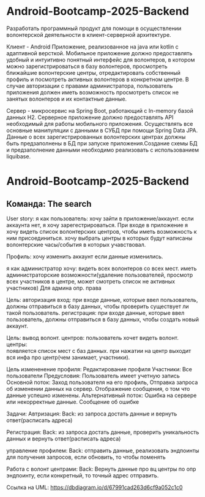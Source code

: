 # Android-Bootcamp-2025-Backend

Разработать программный продукт для помощи в осуществлении волонтерской деятельности в клиент-серверной архитектуре.

Клиент - Android Приложение, реализованное на java или kotlin с адаптивной версткой.
Мобильное приложение должно предоставлять удобный и интуитивно понятный интерфейс для волонтеров, в котором можно зарегистрироваться в базу волонтеров, просмотреть ближайшие волонтерские центры, отредактировать собственный профиль и посмотреть активных волонтеров в конкретном центре.
В случае авторизации с правами администратора, пользователь приложения должен иметь возможность просмотреть список не занятых волонтеров и их контактные данные.

Сервер - микросервис на Spring Boot, работающий с In-memory базой данных H2.
Серверное приложение должно предоставлять API необходимый для работы мобильного приложения.
Осуществлять все основные манипуляции с данными в СУБД при помощи Spring Data JPA.
Данные о всех зарегистрированных волонтерских центрах должны быть предзаполнены в БД при запуске приложения.Создание схемы БД и предзаполнение данными необходимо реализовать с использованием liquibase.

# Android-Bootcamp-2025-Backend

<h2>Команда: The search</h2>

User story:
я как пользователь: хочу зайти в приложение/аккаунт.
если аккаунта нет, я хочу зарегестрироваться.
При входе в приложение я хочу видеть список волонтерских центров, чтобы иметь возможность к ним присоединиться.
хочу выбрать центры в которых будут написаны волонтерские часы/события в которых учавствовал.

Профиль: хочу изменить аккаунт если данные изменились.

я как администратор хочу: видеть всех волонтеров со всех мест.
иметь администраторские возможности(удаление пользователей, просмотр всех участников в центре,  может смотреть список не активных участников)
Для админа опр. права

Цель: авторизация
вход: при входе данные, которые ввел пользователь, должны отправиться в базу данных, чтобы проверить существует ли такой пользователь.
регистрация: при входе данные, которые ввел пользователь, должны отправиться в базу данных, чтобы создать новый аккаунт.

Цель: вывод волонт. центров: пользователь хочет видеть волонт. центры:  
появляется список мест с баз данных.
при нажатии на центр выходит вся инфа про центр(чем занимает, участники).

Цель измененение профиля:
Редактирование профиля Участники:
Все пользователи Предусловия:
Пользователь имеет учетную запись
Основной поток: Заход пользователя на его профиль,
Отправка запроса об изменении данных на сервер. Отображение сообщения, о том что данные успешно изменены.
Альтернативный поток: Ошибка на сервере или некорректные данные. Сообщение об ошибке



Задачи:
Автризация:
Back: из запроса достать данные и вернуть ответ(расписать адреса)

Регистрация:
Back: из запроса достать данные, проверить уникальность данных и вернуть ответ(расписать адреса)

управление профилем:
Back: отправить данные, реализовать эндпоинты для получения запросов, если обновить, то чтобы поменять

Работа с волонт центрами:
Back: Вернуть данные про вц центры по опр эндпоинту, если конкретный, то точный адрес отправить.

Ссылка на UML: https://dbdiagram.io/d/67991cad263d6cf9a052c1c0